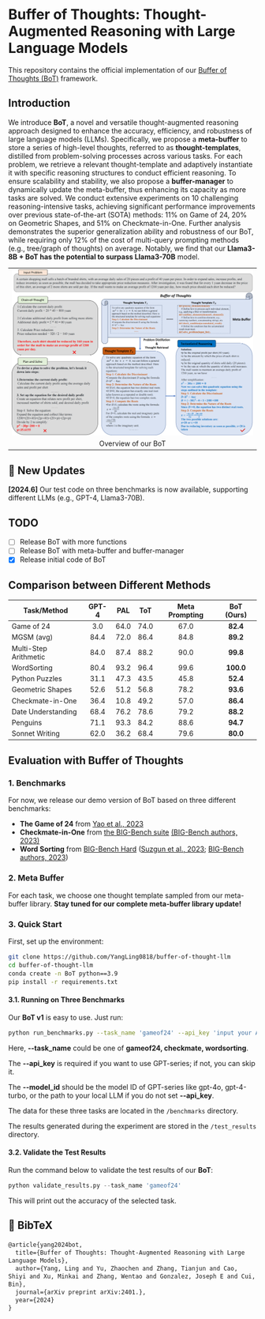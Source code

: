 # Buffer of Thoughts: Thought-Augmented Reasoning with Large Language Models

This repository contains the official implementation of our [Buffer of Thoughts (BoT)]() framework.


## Introduction

We introduce **BoT**, a novel and versatile thought-augmented reasoning approach designed to enhance the accuracy, efficiency, and robustness of large language models (LLMs). Specifically, we propose a **meta-buffer** to store a series of high-level thoughts, referred to as **thought-templates**, distilled from problem-solving processes across various tasks. For each problem, we retrieve a relevant thought-template and adaptively instantiate it with specific reasoning structures to conduct efficient reasoning. To ensure scalability and stability, we also propose a **buffer-manager** to dynamically update the meta-buffer, thus enhancing its capacity as more tasks are solved. We conduct extensive experiments on 10 challenging reasoning-intensive tasks, achieving significant performance improvements over previous state-of-the-art (SOTA) methods: 11% on Game of 24, 20% on Geometric Shapes, and 51% on Checkmate-in-One. Further analysis demonstrates the superior generalization ability and robustness of our BoT, while requiring only 12% of the cost of multi-query prompting methods (e.g., tree/graph of thoughts) on average. Notably, we find that our **Llama3-8B + BoT has the potential to surpass Llama3-70B** model.

<table class="center">
    <tr>
        <td width=100% style="border: none"><img src="assets/method.png" style="width:100%"></td>
    </tr>
    <tr>
        <td width="100%" style="border: none; text-align: center; word-wrap: break-word">Overview of our BoT</td>
    </tr>
</table>

## 🚩 New Updates 

**[2024.6]** Our test code on three benchmarks is now available, supporting different LLMs (e.g., GPT-4, Llama3-70B).

## TODO

- [ ] Release BoT with more functions
- [ ] Release BoT with meta-buffer and buffer-manager
- [x] Release initial code of BoT

## Comparison between Different Methods

| Task/Method           | GPT-4 | PAL  | ToT  | Meta Prompting | BoT (Ours) |
| --------------------- | :-----: | ---- | ---- | :--------------: | :----------: |
| Game of 24            | 3.0   | 64.0 | 74.0 | 67.0           | **82.4**   |
| MGSM (avg)            | 84.4  | 72.0 | 86.4 | 84.8           | **89.2**   |
| Multi-Step Arithmetic | 84.0  | 87.4 | 88.2 | 90.0           | **99.8**   |
| WordSorting           | 80.4  | 93.2 | 96.4 | 99.6           | **100.0**  |
| Python Puzzles        | 31.1  | 47.3 | 43.5 | 45.8           | **52.4**   |
| Geometric Shapes      | 52.6  | 51.2 | 56.8 | 78.2           | **93.6**   |
| Checkmate-in-One      | 36.4  | 10.8 | 49.2 | 57.0           | **86.4**   |
| Date Understanding    | 68.4  | 76.2 | 78.6 | 79.2           | **88.2**   |
| Penguins              | 71.1  | 93.3 | 84.2 | 88.6           | **94.7**   |
| Sonnet Writing        | 62.0  | 36.2 | 68.4 | 79.6           | **80.0**   |


## Evaluation with Buffer of Thoughts

### 1. Benchmarks 

For now, we release our demo version of BoT based on three different benchmarks:

- **The Game of 24** from [Yao et al., 2023](https://github.com/princeton-nlp/tree-of-thought-llm)
- **Checkmate-in-One** from [the BIG-Bench suite](https://github.com/google/BIG-bench/tree/main) [(BIG-Bench authors, 2023)](https://arxiv.org/abs/2206.04615)
- **Word Sorting** from [BIG-Bench Hard](https://github.com/suzgunmirac/BIG-Bench-Hard) ([Suzgun et al., 2023](https://arxiv.org/abs/2210.09261); [BIG-Bench authors, 2023](https://github.com/google/BIG-bench/tree/main))

### 2. Meta Buffer

For each task, we choose one thought template sampled from our meta-buffer library. **Stay tuned for our complete meta-buffer library update!**

### 3. Quick Start

First, set up the environment:

```bash
git clone https://github.com/YangLing0818/buffer-of-thought-llm
cd buffer-of-thought-llm
conda create -n BoT python==3.9 
pip install -r requirements.txt
```

#### 3.1. Running on Three Benchmarks

Our **BoT v1** is easy to use. Just run:

```bash
python run_benchmarks.py --task_name 'gameof24' --api_key 'input your API key here if you want to use GPT-4' --model_id 'the model ID of GPT-4 or the path to your local LLM'
```

Here, **--task_name** could be one of **gameof24, checkmate, wordsorting**.

The **--api_key** is required if you want to use GPT-series; if not, you can skip it.

The **--model_id** should be the model ID of GPT-series like gpt-4o, gpt-4-turbo, or the path to your local LLM if you do not set **--api_key**.

The data for these three tasks are located in the `/benchmarks` directory.

The results generated during the experiment are stored in the `/test_results` directory.

#### 3.2. Validate the Test Results

Run the command below to validate the test results of our **BoT**:

```python
python validate_results.py --task_name 'gameof24'
```

This will print out the accuracy of the selected task.

## 📖 BibTeX

```
@article{yang2024bot,
  title={Buffer of Thoughts: Thought-Augmented Reasoning with Large Language Models},
  author={Yang, Ling and Yu, Zhaochen and Zhang, Tianjun and Cao, Shiyi and Xu, Minkai and Zhang, Wentao and Gonzalez, Joseph E and Cui, Bin},
  journal={arXiv preprint arXiv:2401.},
  year={2024}
}
```